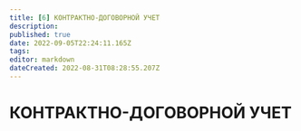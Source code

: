 ```yaml
---
title: [6] КОНТРАКТНО-ДОГОВОРНОЙ УЧЕТ
description: 
published: true
date: 2022-09-05T22:24:11.165Z
tags: 
editor: markdown
dateCreated: 2022-08-31T08:28:55.207Z
---
```


# КОНТРАКТНО-ДОГОВОРНОЙ УЧЕТ

